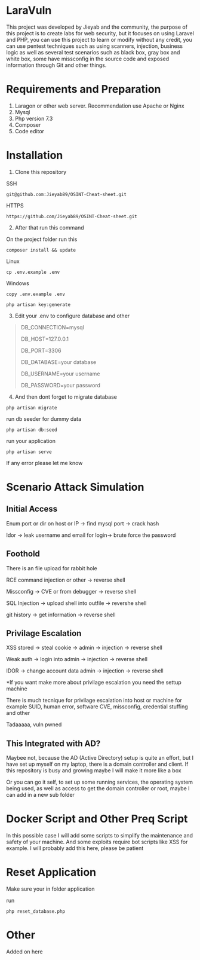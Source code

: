 # LaraVuln

This project was developed by Jieyab and the community, the purpose of this project is to create labs for web security, but it focuses on using Laravel and PHP, you can use this project to learn or modify without any credit, you can use pentest techniques such as using scanners, injection, business logic as well as several test scenarios such as black box, gray box and white box, some have missconfig in the source code and exposed information through Git and other things.

# Requirements and Preparation

1. Laragon or other web server. Recommendation use Apache or Nginx 
2. Mysql 
3. Php version 7.3 
4. Composer 
5. Code editor 

# Installation

1. Clone this repository 

SSH
```
git@github.com:Jieyab89/OSINT-Cheat-sheet.git
```

HTTPS
```
https://github.com/Jieyab89/OSINT-Cheat-sheet.git
```

2. After that run this command 

On the project folder run this 
```
composer install && update
```

Linux 
```
cp .env.example .env
```

Windows
```
copy .env.example .env
```

```
php artisan key:generate
```

3. Edit your .env to configure database and other 

> DB_CONNECTION=mysql
> 
> DB_HOST=127.0.0.1
> 
> DB_PORT=3306
> 
> DB_DATABASE=your database
> 
> DB_USERNAME=your username
> 
> DB_PASSWORD=your password
> 

4. And then dont forget to migrate database 

```
php artisan migrate
```

run db seeder for dummy data
```
php artisan db:seed
```

run your application 

```
php artisan serve
```

If any error please let me know 

# Scenario Attack Simulation 

## Initial Access

Enum port or dir on host or IP -> find mysql port -> crack hash 

Idor -> leak username and email for login-> brute force the password  

## Foothold 

There is an file upload  for rabbit hole 

RCE command injection or other -> reverse shell 

Missconfig -> CVE or from debugger -> reverse shell 

SQL Injection -> upload shell into outfile -> revershe shell 

git history -> get information -> reverse shell 

## Privilage Escalation  

XSS stored -> steal cookie -> admin -> injection -> reverse shell 

Weak auth -> login into admin -> injection -> reverse shell 

IDOR -> change account data admin -> injection -> reverse shell 

*If you want make more about privilage escalation you need the settup machine 

There is much tecnique for privilage escalation into host or machine for example SUID, human error, software CVE, missconfig, credential stuffing and other  

Tadaaaaa, vuln pwned 

## This Integrated with AD?

Maybee not, because the AD (Active Directory) setup is quite an effort, but I have set up myself on my laptop, there is a domain controller and client. If this repository is busy and growing maybe I will make it more like a box

Or you can go it self, to set up some running services, the operating system being used, as well as access to get the domain controller or root, maybe I can add in a new sub folder 

# Docker Script and Other Preq Script 

In this possible case I will add some scripts to simplify the maintenance and safety of your machine. And some exploits require bot scripts like XSS for example. I will probably add this here, please be patient

# Reset Application 

Make sure your in folder application 

run 
```
php reset_database.php
```
# Other 

Added on here
